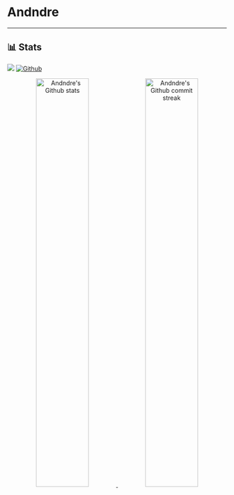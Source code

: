 # Andndre
---
## 📊 Stats
![](https://visitor-badge.laobi.icu/badge?page_id=Andndre.Andndre)
[![Github](https://img.shields.io/github/followers/Andndre?label=Follow&style=social)](https://github.com/Andndre)

<div align="center" style="text-align:center">
    <a href="#">
        <img width="49%" src="https://github-readme-stats.vercel.app/api?username=Andndre&show_icons=true&count_private=true&theme=monokai&hide_border=true"
            alt="Andndre's Github stats">
    </a>
    <a href="#">
        <img width="49%" src="https://github-readme-streak-stats.herokuapp.com/?user=Andndre&theme=monokai&hide_border=true"
            alt="Andndre's Github commit streak">
    </a>
<!--     <a href="#">
        <img width="26%" src="https://github-readme-stats.vercel.app/api/top-langs/?username=Andndre&theme=monokai&hide_border=true" />
    </a>
    <a href="#">
        <img width="71%" src="https://activity-graph.herokuapp.com/graph?username=Andndre&theme=synthwave-84">
    </a> -->
</div>

<!-- ## 🧰 Languages and Tools

<a target="_blank" href="https://git-scm.com/">
<img src="https://user-images.githubusercontent.com/81848639/147291803-86600cba-4130-423a-885f-b63b3488cd3f.png" alt="git" width=25></img>
</a>
<a target="_blank" href="https://github.com/">
<img src="https://user-images.githubusercontent.com/81848639/147291833-2d2ee649-b539-4807-b0bc-5da9caad5407.png" alt="github" width=25></img>
</a>
<a target="_blank" href="https://code.visualstudio.com/">
  <img src="https://user-images.githubusercontent.com/81848639/147290995-81f975a6-3948-4dfa-8e27-8eefd77cca04.png" alt="vscode" width=25></img>
</a>
<a target="_blank" href="https://www.python.org/">
  <img src="https://user-images.githubusercontent.com/81848639/147307723-380fa072-62b2-45a7-90ff-1471ea1ac574.png" alt="python" width=25></img>
</a>
<a target="_blank" href="https://dart.dev/">
  <img src="https://user-images.githubusercontent.com/81848639/147307831-32361ade-a4dc-4a90-9158-55dbfdd90628.png" alt="dart" width=25></img>
</a>
<a target="_blank" href="https://www.javascript.com/">
  <img src="https://user-images.githubusercontent.com/81848639/147308071-807d8947-de95-4eb6-af87-abc1d61e4386.png" alt="javascript" width=25></img>
</a>
<a target="_blank" href="https://www.microsoft.com/en-us/p/windows-terminal/9n0dx20hk701#activetab=pivot:overviewtab">
  <img src="https://user-images.githubusercontent.com/81848639/147291314-b5c4c2d7-3ae0-4ed2-8acd-e40216a6bb0c.png" alt="windows terminal" width=25></img>
</a>
<a target="_blank" href="https://www.jetbrains.com/idea/">
<img src="https://user-images.githubusercontent.com/81848639/147291413-651a29b2-9906-415c-aeb0-8d232fff94c2.png" alt="intellij" width=25></img>
</a>
<a target="_blank" href="https://www.java.com/en/">
  <img src="https://user-images.githubusercontent.com/81848639/147308203-02d85c55-d531-45f3-8986-bb3ee38a62e0.png" alt="java" width=25></img>
</a>
<a target="_blank" href="https://www.typescriptlang.org/">
  <img src="https://upload.wikimedia.org/wikipedia/commons/thumb/4/4c/Typescript_logo_2020.svg/1200px-Typescript_logo_2020.svg.png" alt="csharp" width=25></img>
</a>
 -->
